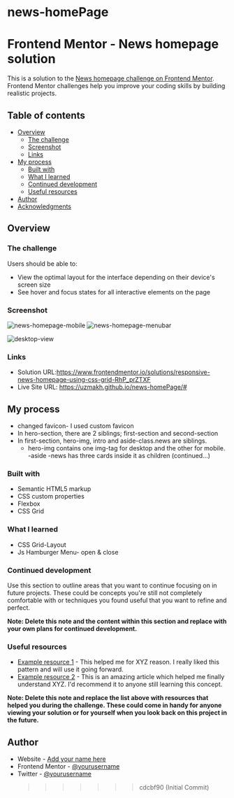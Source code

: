 # news-homePage

# Frontend Mentor - News homepage solution

This is a solution to the [News homepage challenge on Frontend Mentor](https://www.frontendmentor.io/challenges/news-homepage-H6SWTa1MFl). Frontend Mentor challenges help you improve your coding skills by building realistic projects.

## Table of contents

- [Overview](#overview)
  - [The challenge](#the-challenge)
  - [Screenshot](#screenshot)
  - [Links](#links)
- [My process](#my-process)
  - [Built with](#built-with)
  - [What I learned](#what-i-learned)
  - [Continued development](#continued-development)
  - [Useful resources](#useful-resources)
- [Author](#author)
- [Acknowledgments](#acknowledgments)

## Overview

### The challenge

Users should be able to:

- View the optimal layout for the interface depending on their device's screen size
- See hover and focus states for all interactive elements on the page

### Screenshot

![news-homepage-mobile](https://github.com/user-attachments/assets/3f660431-e843-426d-aa9a-305ad4826240)
![news-homepage-menubar](https://github.com/user-attachments/assets/5c471921-cb2b-4fab-8477-19f9212cf69f)

![desktop-view](https://github.com/user-attachments/assets/aef8f27b-5b5f-40cc-831f-90f171c88a21)


### Links

- Solution URL:https://www.frontendmentor.io/solutions/responsive-news-homepage-using-css-grid-RhP_prZTXF
- Live Site URL: https://uzmakh.github.io/news-homePage/#

## My process

- changed favicon- I used custom favicon
- In hero-section, there are 2 siblings; first-section and second-section
- In first-section, hero-img, intro and aside-class.news are siblings.
  - hero-img contains one img-tag for desktop and the other for mobile.
    -aside -news has three cards inside it as children (continued...)

### Built with

- Semantic HTML5 markup
- CSS custom properties
- Flexbox
- CSS Grid

### What I learned

- CSS Grid-Layout
- Js Hamburger Menu- open & close

### Continued development

Use this section to outline areas that you want to continue focusing on in future projects. These could be concepts you're still not completely comfortable with or techniques you found useful that you want to refine and perfect.

**Note: Delete this note and the content within this section and replace with your own plans for continued development.**

### Useful resources

- [Example resource 1](https://www.example.com) - This helped me for XYZ reason. I really liked this pattern and will use it going forward.
- [Example resource 2](https://www.example.com) - This is an amazing article which helped me finally understand XYZ. I'd recommend it to anyone still learning this concept.

**Note: Delete this note and replace the list above with resources that helped you during the challenge. These could come in handy for anyone viewing your solution or for yourself when you look back on this project in the future.**

## Author

- Website - [Add your name here](https://www.your-site.com)
- Frontend Mentor - [@yourusername](https://www.frontendmentor.io/profile/yourusername)
- Twitter - [@yourusername](https://www.twitter.com/yourusername)
  > > > > > > > cdcbf90 (Initial Commit)
